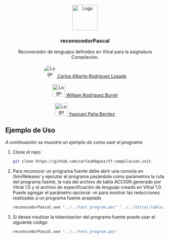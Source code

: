 <!-- PROJECT LOGO -->
<br />
<div align="center">
  <a href="https://github.com/othneildrew/Best-README-Template">
    <img src="punto_y_coma.ico" alt="Logo" width="80" height="80">
  </a>

  <h3 align="center">reconocedorPascal</h3>

  <p align="center">
    Reconocedor de lenguajes definidos en Vitral para la asignatura Compilación.
    <br />
    <br />
    <a href="mailto: carlosarl1999@gmail.com">
      <img style="border-radius:50%;" src="https://avatars.githubusercontent.com/u/88565467?s=96&v=4" alt="Logo" width="40" height="40"> Carlos Alberto Rodríguez Losada
    </a>
    <br />
    <br />
    <a href="mailto: william.rodriguez@estudiantes.uo.edu.cu">
      <img src="https://avatars.githubusercontent.com/u/75134609?v=4" alt="Logo" width="40" height="40"> William Rodríguez Burrel
    </a>
    <br />
    <br />
    <a href="mailto: yasmany2308@nauta.cu">
      <img src="https://scontent-mia3-1.xx.fbcdn.net/v/t1.6435-9/107290920_641151096475795_3169308100550859256_n.jpg?_nc_cat=100&ccb=1-5&_nc_sid=09cbfe&_nc_ohc=8OecGNm9CuoAX-cai1q&_nc_ht=scontent-mia3-1.xx&oh=00_AT8OMQ0aDTyHOb2H6l3W0QzvZiZEP3LUsdRoE10F9Lj7WA&oe=625348DB" alt="Logo" width="40" height="40">   Yasmani Peña Benítez
    </a>
  </p>
</div>

<!-- GETTING STARTED -->
## Ejemplo de Uso

_A continuación se muestra un ejemplo de como usar el programa_

1. Clone el repo
   ```sh
   git clone https://github.com/carlosRdguez/tf-compilacion.init
   ```
2. Para reconocer un programa fuente debe abrir una consola en /bin/Release/ y ejecutar el programa pasándole como parámetros la ruta del programa fuente,
la ruta del archivo de tabla ACCION generado por Vitral 1.0 y el archivo de especificación de lenguaje creado en Vitral 1.0. Puede agregar el parámetro opcional
-m para mostrar las reducciones realizadas a un programa fuente aceptado

   ```sh
   reconocedorPascal.exe "../../test_program.pas" "../../Vitral/tabla.txt" "../../Vitral/especificacion_lenguaje.elv" -s
   ```
4. Si desea visulizar la tokenizacion del programa fuente puede usar el siguiente código
   ```sh
   reconocedorPascal.exe "../../test_program.pas"
   ```
